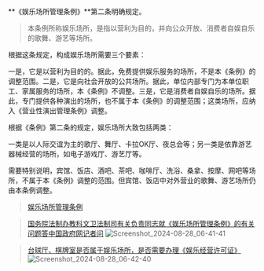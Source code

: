 **《娱乐场所管理条例》**第二条明确规定。

>本条例所称娱乐场所，是指以营利为目的，并向公众开放、消费者自娱自乐的歌舞、游艺等场所。

根据这条规定，构成娱乐场所需要三个要素：

一是，它是以营利为目的的。据此，免费提供娱乐服务的场所，不是本《条例》的调整范围。二是，它是向社会开放的公共场所。据此，单位内部专门为本单位职工、家属服务的场所，本《条例》不调整。三是，它是消费者自娱自乐的场所。据此，专门提供各种演出的场所，也不属于本《条例》的调整范围；这类场所，应纳入《营业性演出管理条例》调整。

根据《条例》第二条的规定，娱乐场所大致包括两类：

一类是以人际交谊为主的歌厅、舞厅、卡拉OK厅、夜总会等；另一类是依靠游艺器械经营的场所，如电子游戏厅、游艺厅等。

需要特别说明，宾馆、饭店、酒吧、茶吧、咖啡厅、洗浴、桑拿、按摩、网吧等场所，不属于本《条例》调整的范围。但宾馆、饭店中对外营业的歌舞、游艺场所仍由本条例调整。

> [娱乐场所管理条例](https://zwgk.mct.gov.cn/zfxxgkml/zcfg/xzfg/202012/t20201214_919532.html)

> [国务院法制办教科文卫法制司有关负责同志就《娱乐场所管理条例》的有关问题答中国政府网记者问](https://www.gov.cn/zwhd/2006-03/18/content_230357.htm)
![Screenshot_2024-08-28_06-41-41](https://github.com/user-attachments/assets/bec25381-8353-4c02-bc39-146e2832c9a0)

> [台球厅、棋牌室是否属于娱乐场所，是否需要办理《娱乐经营许可证》](https://www.shanwei.gov.cn/swwgltj/hudong/ywzsk/content/post_938346.html)
![Screenshot_2024-08-28_06-42-40](https://github.com/user-attachments/assets/795367bd-a341-4534-bdaf-29d9f3f50a1d)


